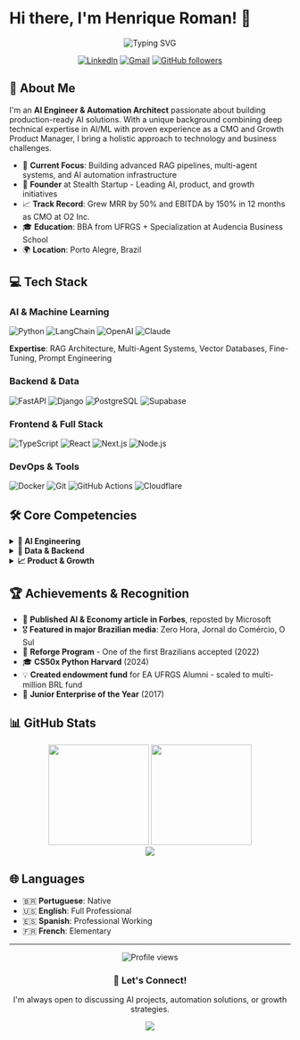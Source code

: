 # Hi there, I'm Henrique Roman! 👋

<div align="center">
  <img src="https://readme-typing-svg.herokuapp.com?font=Fira+Code&pause=1000&color=00D9FF&center=true&vCenter=true&width=700&lines=AI+Engineer+%26+Automation+Architect;Building+Production-Ready+AI+Agents;RAG+Pipelines+%26+Vector+Databases+Expert;Former+CMO+with+Technical+Background" alt="Typing SVG" />
</div>

<div align="center">
  
  [![LinkedIn](https://img.shields.io/badge/LinkedIn-0077B5?style=for-the-badge&logo=linkedin&logoColor=white)](https://linkedin.com/in/romanhenrique)
  [![Gmail](https://img.shields.io/badge/Gmail-D14836?style=for-the-badge&logo=gmail&logoColor=white)](mailto:henrique.roman95@gmail.com)
  [![GitHub followers](https://img.shields.io/github/followers/iqueroman?style=for-the-badge&logo=github&logoColor=white)](https://github.com/iqueroman)
  
</div>

## 🚀 About Me

I'm an **AI Engineer & Automation Architect** passionate about building production-ready AI solutions. With a unique background combining deep technical expertise in AI/ML with proven experience as a CMO and Growth Product Manager, I bring a holistic approach to technology and business challenges.

- 🤖 **Current Focus**: Building advanced RAG pipelines, multi-agent systems, and AI automation infrastructure
- 🏢 **Founder** at Stealth Startup - Leading AI, product, and growth initiatives
- 📈 **Track Record**: Grew MRR by 50% and EBITDA by 150% in 12 months as CMO at O2 Inc.
- 🎓 **Education**: BBA from UFRGS + Specialization at Audencia Business School
- 🌍 **Location**: Porto Alegre, Brazil

## 💻 Tech Stack

### **AI & Machine Learning**
![Python](https://img.shields.io/badge/Python-3776AB?style=for-the-badge&logo=python&logoColor=white)
![LangChain](https://img.shields.io/badge/LangChain-2C3E50?style=for-the-badge&logo=langchain&logoColor=white)
![OpenAI](https://img.shields.io/badge/OpenAI-412991?style=for-the-badge&logo=openai&logoColor=white)
![Claude](https://img.shields.io/badge/Claude-6B46C1?style=for-the-badge&logo=anthropic&logoColor=white)

**Expertise**: RAG Architecture, Multi-Agent Systems, Vector Databases, Fine-Tuning, Prompt Engineering

### **Backend & Data**
![FastAPI](https://img.shields.io/badge/FastAPI-009688?style=for-the-badge&logo=fastapi&logoColor=white)
![Django](https://img.shields.io/badge/Django-092E20?style=for-the-badge&logo=django&logoColor=white)
![PostgreSQL](https://img.shields.io/badge/PostgreSQL-316192?style=for-the-badge&logo=postgresql&logoColor=white)
![Supabase](https://img.shields.io/badge/Supabase-3FCF8E?style=for-the-badge&logo=supabase&logoColor=white)

### **Frontend & Full Stack**
![TypeScript](https://img.shields.io/badge/TypeScript-007ACC?style=for-the-badge&logo=typescript&logoColor=white)
![React](https://img.shields.io/badge/React-20232A?style=for-the-badge&logo=react&logoColor=61DAFB)
![Next.js](https://img.shields.io/badge/Next.js-000000?style=for-the-badge&logo=next.js&logoColor=white)
![Node.js](https://img.shields.io/badge/Node.js-43853D?style=for-the-badge&logo=node.js&logoColor=white)

### **DevOps & Tools**
![Docker](https://img.shields.io/badge/Docker-2496ED?style=for-the-badge&logo=docker&logoColor=white)
![Git](https://img.shields.io/badge/Git-F05032?style=for-the-badge&logo=git&logoColor=white)
![GitHub Actions](https://img.shields.io/badge/GitHub_Actions-2088FF?style=for-the-badge&logo=github-actions&logoColor=white)
![Cloudflare](https://img.shields.io/badge/Cloudflare-F38020?style=for-the-badge&logo=cloudflare&logoColor=white)

## 🛠️ Core Competencies

<details>
<summary><b>🤖 AI Engineering</b></summary>

- **LLM Frameworks**: LangChain, LangGraph, CrewAI, Flowise, Langflow
- **Models**: OpenAI GPT series, Anthropic Claude, Meta LLaMA, Google Gemini
- **Architecture**: RAG Pipelines, Multi-Agent Systems, Semantic Search
- **Vector Databases**: Pinecone, Chroma, Weaviate, Qdrant
- **Embeddings & Fine-Tuning**: Custom model optimization and deployment

</details>

<details>
<summary><b>💾 Data & Backend</b></summary>

- **Languages**: Python (Advanced), SQL (Advanced), JavaScript/TypeScript
- **Frameworks**: FastAPI, Django, Flask, Node.js
- **Databases**: PostgreSQL, SQLite, Supabase, Vector DBs
- **ETL & Data**: Pandas, NumPy, ETL Pipeline Design, Data Modeling
- **APIs**: RESTful, GraphQL, WebSockets, Microservices Architecture

</details>

<details>
<summary><b>📈 Product & Growth</b></summary>

- **Strategy**: Go-to-Market, C-Level Strategy Development, Team Building
- **Product**: Agile, Roadmaps, Backlog Management, Release Planning
- **Growth**: A/B Testing, Funnel Analytics, Conversion Optimization
- **Marketing**: Automation, CRM, Multi-channel Campaign Management

</details>

## 🏆 Achievements & Recognition

- 📰 **Published AI & Economy article in Forbes**, reposted by Microsoft
- 🎖️ **Featured in major Brazilian media**: Zero Hora, Jornal do Comércio, O Sul
- 🏅 **Reforge Program** - One of the first Brazilians accepted (2022)
- 🎓 **CS50x Python Harvard** (2024)
- 💡 **Created endowment fund** for EA UFRGS Alumni - scaled to multi-million BRL fund
- 🚀 **Junior Enterprise of the Year** (2017)

## 📊 GitHub Stats

<div align="center">
  <img height="180em" src="https://github-readme-stats.vercel.app/api?username=iqueroman&theme=dark&show_icons=true&hide_border=true&count_private=true" />
  <img height="180em" src="https://github-readme-stats.vercel.app/api/top-langs/?username=iqueroman&theme=dark&show_icons=true&hide_border=true&layout=compact" />
</div>

<div align="center">
  <img src="https://github-readme-streak-stats.herokuapp.com/?user=iqueroman&theme=dark&hide_border=true" />
</div>

## 🌐 Languages

- 🇧🇷 **Portuguese**: Native
- 🇺🇸 **English**: Full Professional
- 🇪🇸 **Spanish**: Professional Working
- 🇫🇷 **French**: Elementary

---

<div align="center">
  <img src="https://komarev.com/ghpvc/?username=iqueroman&color=00D9FF&style=for-the-badge" alt="Profile views" />
  
  <h3>💬 Let's Connect!</h3>
  <p>I'm always open to discussing AI projects, automation solutions, or growth strategies.</p>
  
  <a href="https://linkedin.com/in/romanhenrique">
    <img src="https://img.shields.io/badge/-Let's_talk_on_LinkedIn-0077B5?style=for-the-badge&logo=linkedin&logoColor=white" />
  </a>
</div>
